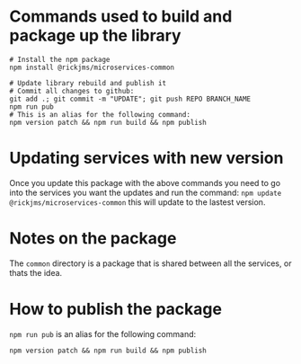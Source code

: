 # Commands used to build and package up the library

```commandline
# Install the npm package
npm install @rickjms/microservices-common

# Update library rebuild and publish it
# Commit all changes to github:
git add .; git commit -m "UPDATE"; git push REPO BRANCH_NAME
npm run pub
# This is an alias for the following command:
npm version patch && npm run build && npm publish
```

# Updating services with new version

Once you update this package with the above commands you need to go into the services you want the updates and run the command: `npm update @rickjms/microservices-common` this will update to the lastest version.

# Notes on the package

The `common` directory is a package that is shared between all the services, or thats the idea.

# How to publish the package

`npm run pub` is an alias for the following command:

```commandline
npm version patch && npm run build && npm publish
```
